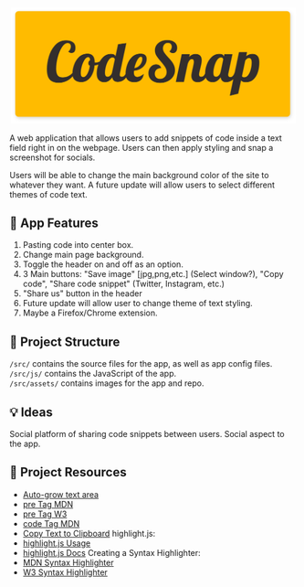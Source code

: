 <p align="center">
  <img src="/src/assets/codesnap-hero.png" width="500" alt="codesnap-hero">
</p>

A web application that allows users to add snippets of code inside a text field right in on the webpage. Users can then apply styling and snap a screenshot for socials.

Users will be able to change the main background color of the site to whatever they want. A future update will allow users to select different themes of code text.

## 📌 App Features
1. Pasting code into center box.
1. Change main page background.
1. Toggle the header on and off as an option.
1. 3 Main buttons: "Save image" [jpg,png,etc.] (Select window?), "Copy code", "Share code snippet" (Twitter, Instagram, etc.)
1. "Share us" button in the header
1. Future update will allow user to change theme of text styling.
1. Maybe a Firefox/Chrome extension.

## 📂 Project Structure
`/src/` contains the source files for the app, as well as app config files. \
`/src/js/` contains the JavaScript of the app. \
`/src/assets/` contains images for the app and repo.

## 💡 Ideas
Social platform of sharing code snippets between users. Social aspect to the app.

## 🔗 Project Resources

* [Auto-grow text area](https://css-tricks.com/the-cleanest-trick-for-autogrowing-textareas/)
* [pre Tag MDN](https://developer.mozilla.org/en-US/docs/Web/HTML/Element/pre)
* [pre Tag W3](https://www.w3schools.com/tags/tag_pre.asp)
* [code Tag MDN](https://developer.mozilla.org/en-US/docs/Web/HTML/Element/code)
* [Copy Text to Clipboard](https://www.30secondsofcode.org/blog/s/copy-text-to-clipboard-with-javascript)
highlight.js:
* [highlight.js Usage](https://highlightjs.org/usage/)
* [highlight.js Docs](https://highlightjs.readthedocs.io/en/latest/)
Creating a Syntax Highlighter:
* [MDN Syntax Highlighter](https://developer.mozilla.org/en-US/docs/MDN/Editor/Syntax_highlighting)
* [W3 Syntax Highlighter](https://www.w3schools.com/howto/howto_syntax_highlight.asp)